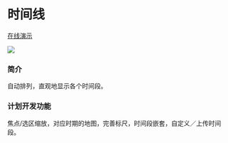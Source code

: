 <h1>时间线</h1>

<a href="http://www.gonnavis.com/timeline" target="_blank">在线演示</a>

<img src="http://www.gonnavis.com/timeline/preview.png">

<h3>简介</h3>
<p>自动排列，直观地显示各个时间段。</p> 

<h3>计划开发功能</h3>
<p>焦点/选区缩放，对应时期的地图，完善标尺，时间段嵌套，自定义／上传时间段。 </p>

